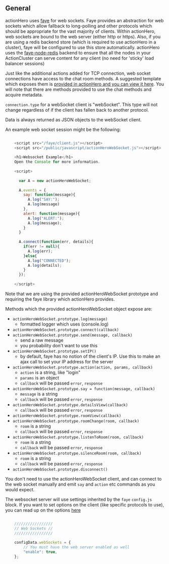 ## General

actionHero uses [faye](http://faye.jcoglan.com/) for web sockets.  Faye provides an abstraction for web sockets which allow fallback to long-polling and other protocols which should be appropriate for the vast majority of clients. Within actionHero, web sockets are bound to the web server (either http or https).  Also, if you are using a redis backend store (which is required to use actionHero in a cluster), faye will be configured to use this store automatically.  actionHero uses the [faye-node-redis](https://github.com/faye/faye-redis-node) backend to ensure that all the nodes in your ActionCluster can serve content for any client (no need for 'sticky' load balancer sessions)

Just like the additional actions added for TCP connection, web socket connections have access to the chat room methods.  A suggested template which exposes them is [provided in actionHero and you can view it here](https://github.com/evantahler/actionHero/blob/master/examples/clients/web/actionHeroWebSocket.js).  You will note that there are methods provided to use the chat methods and acquire metadata.

`connection.type` for a webSocket client is "webSocket".  This type will not change regardless of if the client has fallen back to another protocol. 

Data is always returned as JSON objects to the webSocket client.  

An example web socket session might be the following:

```javascript

    <script src="/faye/client.js"></script>
    <script src="/public/javascript/actionHeroWebSocket.js"></script>
    
    <h1>Websocket Example</h1>
    Open the Console for more information.
    
    <script>
    
      var A = new actionHeroWebSocket;
    
      A.events = {
        say: function(message){
          A.log("SAY:");
          A.log(message)
        },
        alert: function(message){
          A.log("ALERT:");
          A.log(message);
        }
      }
    
      A.connect(function(err, details){
        if(err != null){
          A.log(err);
        }else{
          A.log("CONNECTED");
          A.log(details);
        }
      });
    
    </script>

```

Note that we are using the provided actionHeroWebSocket prototype and requiring the faye library which actionHero provides.

Methods which the provided actionHeroWebSocket object expose are:

- `actionHeroWebSocket.prototype.log(message)`
  - formatted logger which uses (console.log)
- `actionHeroWebSocket.prototype.connect(callback)`
- `actionHeroWebSocket.prototype.send(message, callback)`
  - send a raw message
  - you probability don't want to use this
- `actionHeroWebSocket.prototype.setIP()`
  - by default, faye has no notion of the client's IP.  Use this to make an ajax call to set your IP address for the server
- `actionHeroWebSocket.prototype.action(action, params, callback)`
  - `action` is a string, like "login"
  - `params` is an object
  - `callback` will be passed `error`, `response`
- `actionHeroWebSocket.prototype.say = function(message, callback)`
  - `message` is a string
  - `callback` will be passed `error`, `response`
- `actionHeroWebSocket.prototype.detailsView(callback)`
  - `callback` will be passed `error`, `response` 
- `actionHeroWebSocket.prototype.roomView(callback)`
- `actionHeroWebSocket.prototype.roomChange(room, callback)`
  - `room` is a string
  - `callback` will be passed `error`, `response`
- `actionHeroWebSocket.prototype.listenToRoom(room, callback)`
  - `room` is a string
  - `callback` will be passed `error`, `response`
- `actionHeroWebSocket.prototype.silenceRoom(room, callback)`
  - `room` is a string
  - `callback` will be passed `error`, `response`
- `actionHeroWebSocket.prototype.disconnect()`

You don't need to use the actionHeroWebSocket client, and can connect to the web socket manually and emit `say` and `action` etc commands as you would expect.

The websocket server will use settings inherited by the `faye` `config.js` block.  If you want to set options on the client (like specific protocols to use), you can read up on the options [here](http://faye.jcoglan.com/browser.html)
 
```javascript

	/////////////////
	// Web Sockets //
	/////////////////
	
	configData.webSockets = {
	    // You must have the web server enabled as well
	    "enable": true,
	};
```